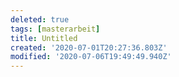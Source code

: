 ```yaml
---
deleted: true
tags: [masterarbeit]
title: Untitled
created: '2020-07-01T20:27:36.803Z'
modified: '2020-07-06T19:49:49.940Z'
---
```



